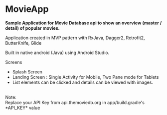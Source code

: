 # MovieApp <br>

**Sample Application for Movie Database api to show an overview (master / detail) of popular movies.**</br>

Application created in MVP pattern with RxJava, Dagger2, Retrofit2, ButterKnife, Glide<br>

Built in native android (Java) using Android Studio.</br>

Screens </br>
- Splash Screen 
- Landing Screen : Single Activity for Mobile, Two Pane mode for Tablets
- List elements can be clicked and details can be viewed with images.

</br>
Note:</br>
Replace your API Key from api.themoviedb.org in app/build.gradle's *API_KEY* value<br>


